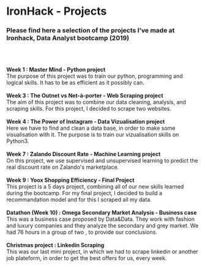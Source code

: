 # IronHack - Projects

### Please find here a selection of the projects I've made at Ironhack, Data Analyst bootcamp (2019)
<br/>
<br/>

**Week 1 : Master Mind - Python project**  
The purpose of this project was to train our python, programming and logical skills. It has to be as efficient as it possibly can. 
<br/>
<br/>
**Week 3 : The Outnet vs Net-à-porter - Web Scraping project**   
The aim of this project was to combine our data cleaning, analysis, and scraping skills. For this project, I decided to scrape two websites.
<br/>
<br/>
**Week 4 : The Power of Instagram - Data Vizualisation project**  
Here we have to find and clean a data base, in order to make some visualisation with it. The purpose is to train our vizualisation skills on Python3.
<br/>
<br/>
**Week 7 : Zalando Discount Rate - Machine Learning project**  
On this project, we use supervised and unsupervised learning to predict the real discount rate on Zalando's marketplace.
<br/>
<br/>
**Week 9 : Yoox Shopping Efficiency - Final Project**  
This project is a 5 days project, combining all of our new skills learned during the bootcamp. For my final project, I decided to build a recommandation model and for this I scraped all my data.
<br/>
<br/>
**Datathon (Week 10) : Omega Secondary Market Analysis - Business case**  
This was a business case proposed by Data&Data. They work with fashion and luxury companies and they analyze the secondary and grey market. We had 76 hours in a group of two , to provide our conclusions.
<br/>
<br/>
**Christmas project : Linkedin Scraping**  
This was our last mini project, in which we had to scrape linkedin or another job plateform, in order to get the best offers for us, every week.
